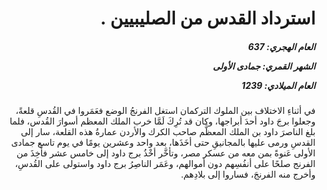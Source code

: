 <h1 dir="rtl">استرداد القدس من الصليبيين .</h1>

<h5 dir="rtl">العام الهجري:  637

الشهر القمري: جمادى الأولى

العام الميلادي: 1239</h5>

<p dir="rtl">في أثناءِ الاختلاف بين الملوك التركمان استغل الفرنجُ الوضع فعَمَروا في القُدسِ قلعةً، وجعلوا برجَ داود أحدَ أبراجها، وكان قد تُرِكَ لَمَّا خرب الملك المعظم أسوارَ القُدس، فلما بلغ الناصرَ داود بن الملك المعظَّم صاحب الكرك والأردن عمارةُ هذه القلعة، سار إلى القدسِ ورمى عليها بالمجانيقِ حتى أخَذَها، بعد واحد وعشرين يومًا في يوم تاسع جمادى الأولى عَنوةً بمن معه من عسكر مصر، وتأخَّر أخْذُ برج داود إلى خامس عشر فأُخِذَ من الفرنج صلحًا على أنفُسِهم دون أموالهم، وعَمَر الناصِرُ برج داود واستولى على القُدسِ، وأخرج منه الفرنجَ، فساروا إلى بلادِهم.</p></br>
